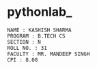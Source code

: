 # pythonlab_

```
NAME : KASHISH SHARMA
PROGRAM : B.TECH CS
SECTION : N
ROLL NO. : 31
FACULTY : MR. MANDEEP SINGH
CPI : 8.08
```
